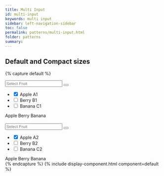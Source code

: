 ```yaml
---
title: Multi Input
id: multi-input
keywords: multi input
sidebar: left-navigation-sidebar
toc: false
permalink: patterns/multi-input.html
folder: patterns
summary:
---
```



## Default and Compact sizes

{% capture default %}
<div class="fd-multi-input">
    <div class="fd-multi-input-field">
        <div class="fd-popover">
            <div class="fd-multi-input__control">
                <div aria-label="Image label" aria-controls="F4GcX348a" aria-expanded="false" aria-haspopup="true">
                    <div class="fd-input-group">
                        <input type="text" class="fd-input fd-input-group__input" id="" placeholder="Select Fruit">
                        <span class="fd-input-group__addon fd-input-group__addon--button">
                            <button class="fd-input-group__button fd-button--light sap-icon--navigation-down-arrow"></button>
                        </span>
                    </div>
                </div>
            </div>
            <div class="fd-popover__body fd-popover__body--no-arrow" aria-hidden="true" id="F4GcX348a">
                <ul class="fd-list">
                     <li class="fd-multi-input__element" role="option">
                        <label class="fd-list__item fd-multi-input__label is-selected" for="a1">
                            <input type="checkbox" class="fd-checkbox fd-multi-input__input" checked id="a1">
                            <span class="fd-list__title fd-multi-input__text">Apple</span>
                            <span class="fd-list__secondary fd-multi-input__text">A1</span>
                        </label>
                    </li>
                    <li class="fd-multi-input__element" role="option">
                        <label class="fd-list__item fd-multi-input__label" for="b1">
                            <input type="checkbox" class="fd-checkbox fd-multi-input__input" id="b1">
                            <span class="fd-list__title fd-multi-input__text">Berry</span>
                            <span class="fd-list__secondary fd-multi-input__text">B1</span>
                        </label>
                    </li>
                    <li class="fd-multi-input__element" role="option">
                       <label class="fd-list__item fd-multi-input__label" for="c1">
                           <input type="checkbox" class="fd-checkbox fd-multi-input__input" id="c1">
                           <span class="fd-list__title fd-multi-input__text">Banana</span>
                           <span class="fd-list__secondary fd-multi-input__text">C1</span>
                       </label>
                    </li>
                </ul>
            </div>
        </div>
    </div>
    <div class="fd-multi-input-tags">
        <span class="fd-token" role="button">Apple</span>
        <span class="fd-token" role="button">Berry</span>
        <span class="fd-token" role="button">Banana</span>
    </div>
</div>

<br>

<div class="fd-multi-input">
    <div class="fd-multi-input-field">
        <div class="fd-popover">
            <div class="fd-popover__control">
                <div aria-label="Image label" aria-controls="F4GcX34a" aria-expanded="false" aria-haspopup="true">
                    <div class="fd-input-group">
                        <input type="text" class="fd-input fd-input--compact fd-input-group__input" id="" placeholder="Select Fruit">
                        <span class="fd-input-group__addon fd-input-group__addon--button fd-input-group__addon--compact">
                            <button class="fd-input-group__button fd-button--light fd-button--compact sap-icon--navigation-down-arrow"></button>
                        </span>
                    </div>
                </div>
            </div>
            <div class="fd-popover__body fd-popover__body--no-arrow" aria-hidden="true" id="F4GcX34a">
                <ul class="fd-list fd-list--compact">
                     <li class="fd-multi-input__element" role="option">
                        <label class="fd-list__item fd-multi-input__label is-selected" for="a2">
                            <input type="checkbox" class="fd-checkbox fd-multi-input__input fd-checkbox--compact" checked id="a2">
                            <span class="fd-list__title fd-multi-input__text">Apple</span>
                            <span class="fd-list__secondary fd-multi-input__text">A2</span>
                        </label>
                    </li>
                    <li class="fd-multi-input__element" role="option">
                        <label class="fd-list__item fd-multi-input__label" for="b2">
                            <input type="checkbox" class="fd-checkbox fd-multi-input__input fd-checkbox fd-checkbox--compact" id="b2">
                            <span class="fd-list__title fd-multi-input__text">Berry</span>
                            <span class="fd-list__secondary fd-multi-input__text">B2</span>
                        </label>
                    </li>
                    <li class="fd-multi-input__element" role="option">
                       <label class="fd-list__item fd-multi-input__label" for="c2">
                           <input type="checkbox" class="fd-checkbox fd-multi-input__input fd-checkbox--compact" id="c2">
                           <span class="fd-list__title fd-multi-input__text">Banana</span>
                           <span class="fd-list__secondary fd-multi-input__text">C2</span>
                       </label>
                    </li>
                </ul>
            </div>
        </div>
    </div>
    <div class="fd-multi-input-tags">
        <span class="fd-token" role="button">Apple</span>
        <span class="fd-token" role="button">Berry</span>
        <span class="fd-token" role="button">Banana</span>
    </div>
</div>
{% endcapture %}
{% include display-component.html component=default %}

